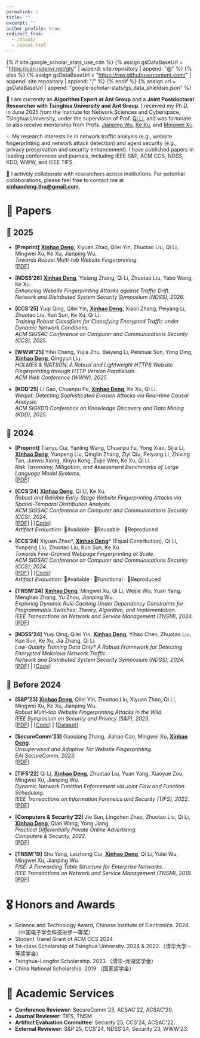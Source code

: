 ```yaml
---
permalink: /
title: ""
excerpt: ""
author_profile: true
redirect_from: 
  - /about/
  - /about.html
---
```


{% if site.google_scholar_stats_use_cdn %}
{% assign gsDataBaseUrl = "https://cdn.jsdelivr.net/gh/" | append: site.repository | append: "@" %}
{% else %}
{% assign gsDataBaseUrl = "https://raw.githubusercontent.com/" | append: site.repository | append: "/" %}
{% endif %}
{% assign url = gsDataBaseUrl | append: "google-scholar-stats/gs_data_shieldsio.json" %}

<span class='anchor' id='about-me'></span>

👋 I am currently an **Algorithm Expert at Ant Group** and a **Joint Postdoctoral Researcher with Tsinghua University and Ant Group**. I received my Ph.D. in June 2025 from the Institute for Network Sciences and Cyberspace, Tsinghua University, under the supervision of Prof. [Qi Li](https://sites.google.com/site/qili2012/home), and was fortunate to also receive mentorship from Profs. [Jianping Wu](https://www.tsinghua.edu.cn/info/1166/93896.htm), [Ke Xu](https://www.cs.tsinghua.edu.cn/info/1126/3581.htm), and [Mingwei Xu](https://www.insc.tsinghua.edu.cn/info/1157/2465.htm).

✨ My research interests lie in network traffic analysis (e.g., website fingerprinting and network attack detection) and agent security (e.g., privacy preservation and security enhancement). I have published papers in leading conferences and journals, including IEEE S&P, ACM CCS, NDSS, KDD, WWW, and IEEE TIFS.

📮 I actively collaborate with researchers across institutions. For potential collaborations, please feel free to contact me at **[xinhaodeng.thu@gmail.com](mailto:xinhaodeng.thu@gmail.com)**.

# 📝 Papers  

## 📌 2025

- **[Preprint]** <b><u>Xinhao Deng</u></b>, Xiyuan Zhao, Qilei Yin, Zhuotao Liu, Qi Li, Mingwei Xu, Ke Xu, Jianping Wu.  
  *Towards Robust Multi-tab Website Fingerprinting.*  
  [[PDF](https://arxiv.org/pdf/2501.12622)]

- **[NDSS’26]** <b><u>Xinhao Deng</u></b>, Yixiang Zhang, Qi Li, Zhuotao Liu, Yabo Wang, Ke Xu.  
  *Enhancing Website Fingerprinting Attacks against Traffic Drift.*  
  *Network and Distributed System Security Symposium (NDSS), 2026.*

- **[CCS’25]** Yuqi Qing, Qilei Yin, <b><u>Xinhao Deng</u></b>, Xiaoli Zhang, Peiyang Li, Zhuotao Liu, Kun Sun, Ke Xu, Qi Li.  
  *Training Robust Classifiers for Classifying Encrypted Traffic under Dynamic Network Conditions.*  
  *ACM SIGSAC Conference on Computer and Communications Security (CCS), 2025.*

- **[WWW’25]** Yifei Cheng, Yujia Zhu, Baiyang Li, Peishuai Sun, Yong Ding, <b><u>Xinhao Deng</u></b>, Qingyun Liu.  
  *HOLMES & WATSON: A Robust and Lightweight HTTPS Website Fingerprinting through HTTP Version Parallelism.*  
  *ACM Web Conference (WWW), 2025.*

- **[KDD’25]** Li Gao, Chuanpu Fu, <b><u>Xinhao Deng</u></b>, Ke Xu, Qi Li.  
  *Wedjat: Detecting Sophisticated Evasion Attacks via Real-time Causal Analysis.*  
  *ACM SIGKDD Conference on Knowledge Discovery and Data Mining (KDD), 2025.*


## 📌 2024

- **[Preprint]** Tianyu Cui, Yanling Wang, Chuanpu Fu, Yong Xiao, Sijia Li, <b><u>Xinhao Deng</u></b>, Yunpeng Liu, Qinglin Zhang, Ziyi Qiu, Peiyang Li, Zhixing Tan, Junwu Xiong, Xinyu Kong, Zujie Wen, Ke Xu, Qi Li.  
  *Risk Taxonomy, Mitigation, and Assessment Benchmarks of Large Language Model Systems.*  
  [[PDF](https://arxiv.org/pdf/2401.05778)]

- **[CCS’24]** <b><u>Xinhao Deng</u></b>, Qi Li, Ke Xu.  
  *Robust and Reliable Early-Stage Website Fingerprinting Attacks via Spatial-Temporal Distribution Analysis.*  
  *ACM SIGSAC Conference on Computer and Communications Security (CCS), 2024.*  
  [[PDF](https://arxiv.org/pdf/2407.00918)] | [[Code](https://github.com/Xinhao-Deng/Website-Fingerprinting-Library)]  
  *Artifact Evaluation:* 🏅Available · 🏅Reusable · 🏅Reproduced

- **[CCS’24]** Xiyuan Zhao\*, <b><u>Xinhao Deng</u></b>\* (Equal Contribution), Qi Li, Yunpeng Liu, Zhuotao Liu, Kun Sun, Ke Xu.  
  *Towards Fine-Grained Webpage Fingerprinting at Scale.*  
  *ACM SIGSAC Conference on Computer and Communications Security (CCS), 2024.*  
  [[PDF](https://arxiv.org/pdf/2409.04341)] | [[Code](https://zenodo.org/records/13383332)]  
  *Artifact Evaluation:* 🏅Available · 🏅Functional · 🏅Reproduced

- **[TNSM’24]** <b><u>Xinhao Deng</u></b>, Mingwei Xu, Qi Li, Weijie Wu, Yuan Yang, Menghao Zhang, Yu Zhou, Jianping Wu.  
  *Exploring Dynamic Rule Caching Under Dependency Constraints for Programmable Switches: Theory, Algorithm, and Implementation.*  
  *IEEE Transactions on Network and Service Management (TNSM), 2024.*  
  [[PDF](https://ieeexplore.ieee.org/document/10582912)]

- **[NDSS’24]** Yuqi Qing, Qilei Yin, <b><u>Xinhao Deng</u></b>, Yihao Chen, Zhuotao Liu, Kun Sun, Ke Xu, Jia Zhang, Qi Li.  
  *Low-Quality Training Data Only? A Robust Framework for Detecting Encrypted Malicious Network Traffic.*  
  *Network and Distributed System Security Symposium (NDSS), 2024.*  
  [[PDF](https://arxiv.org/pdf/2309.04798.pdf)] | [[Code](https://github.com/XXnormal/RAPIER)]


## 📌 Before 2024

- **[S&P’23]** <b><u>Xinhao Deng</u></b>, Qilei Yin, Zhuotao Liu, Xiyuan Zhao, Qi Li, Mingwei Xu, Ke Xu, Jianping Wu.  
  *Robust Multi-tab Website Fingerprinting Attacks in the Wild.*  
  *IEEE Symposium on Security and Privacy (S&P), 2023.*  
  [[PDF](http://www.thucsnet.com/wp-content/papers/xinhao_sp2023.pdf)] | [[Code](https://github.com/Xinhao-Deng/Multitab-WF-Datasets)] | [[Dataset](https://github.com/Xinhao-Deng/Multitab-WF-Datasets)]

- **[SecureComm’23]** Guoqiang Zhang, Jiahao Cao, Mingwei Xu, <b><u>Xinhao Deng</u></b>.  
  *Unsupervised and Adaptive Tor Website Fingerprinting.*  
  *EAI SecureComm, 2023.*  
  [[PDF](https://link.springer.com/chapter/10.1007/978-3-031-64954-7_11)]

- **[TIFS’22]** Qi Li, <b><u>Xinhao Deng</u></b>, Zhuotao Liu, Yuan Yang, Xiaoyue Zou, Mingwei Xu, Jianping Wu.  
  *Dynamic Network Function Enforcement via Joint Flow and Function Scheduling.*  
  *IEEE Transactions on Information Forensics and Security (TIFS), 2022.*  
  [[PDF](https://ieeexplore.ieee.org/document/9680702)]

- **[Computers & Security’22]** Jie Sun, Lingchen Zhao, Zhuotao Liu, Qi Li, <b><u>Xinhao Deng</u></b>, Qian Wang, Yong Jiang.  
  *Practical Differentially Private Online Advertising.*  
  *Computers & Security, 2022.*  
  [[PDF](https://www.sciencedirect.com/science/article/abs/pii/S016740482100328X)]

- **[TNSM’19]** Shu Yang, Laizhong Cui, <b><u>Xinhao Deng</u></b>, Qi Li, Yulei Wu, Mingwei Xu, Jianping Wu.  
  *FISE: A Forwarding Table Structure for Enterprise Networks.*  
  *IEEE Transactions on Network and Service Management (TNSM), 2019.*  
  [[PDF](https://www.sciencedirect.com/science/article/abs/pii/S016740482100328X)]


# 🎖 Honors and Awards
- Science and Technology Award, Chinese Institute of Electronics. 2024.（中国电子学会科技进步一等奖）
- Student Travel Grant of ACM CCS 2024.
- 1st-class Scholarship of Tsinghua University. 2024 & 2022.（清华大学一等奖学金）
- Tsinghua-Longfor Scholarship. 2023.（清华-龙湖奖学金）
- China National Scholarship. 2019.（国家奖学金）


# 📑 Academic Services
- **Conference Reviewer**: SecureComm'23, ACSAC'22, ACSAC'20.
- **Journal Reviewer**: TIFS, TNSM.
- **Artifact Evaluation Committee**: Security'25, CCS'24, ACSAC'22.
- **External Reviewer**: S&P'25, CCS'24, NDSS'24, Security'23, WWW'23.